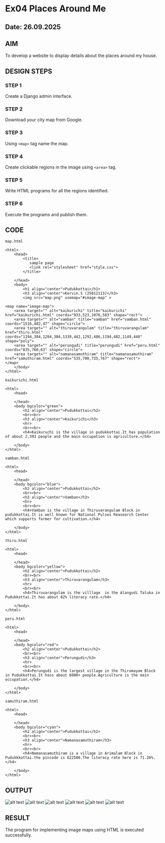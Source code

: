 # Ex04 Places Around Me
## Date: 26.09.2025

## AIM
To develop a website to display details about the places around my house.

## DESIGN STEPS

### STEP 1
Create a Django admin interface.

### STEP 2
Download your city map from Google.

### STEP 3
Using ```<map>``` tag name the map.

### STEP 4
Create clickable regions in the image using ```<area>``` tag.

### STEP 5
Write HTML programs for all the regions identified.

### STEP 6
Execute the programs and publish them.

## CODE
```
map.html

<html>
    <head>
        <title>
           sample page 
           <link rel="stylesheet" href="style.css">
        </title>
        
    </head>
    <body>
        <h1 align="center">Pudukkottai</h1>
        <h3 align="center">Kervin.S (25012113)</h3>
        <img src="map.png" usemap="#image-map" >

<map name="image-map">
    <area target="" alt="kaikurichi" title="kaikurichi" href="kaikurichi.html" coords="933,523,1076,583" shape="rect">
    <area target="" alt="vamban" title="vamban" href="vamban.html" coords="1516,482,47" shape="circle">
    <area target="" alt="thiruvarangulam" title="thiruvarangulam" href="thiru.html" coords="1194,384,1284,384,1339,442,1292,486,1194,482,1149,440" shape="poly">
    <area target="" alt="perungudi" title="perungudi" href="peru.html" coords="835,760,63" shape="circle">
    <area target="" alt="namanasamuthiram" title="namanasamuthiram" href="samuthiram.html" coords="535,700,735,767" shape="rect">
</map>
    </body>
</html>

kaikurichi.html

<html>
    <head>

    </head>
    <body bgcolor="green">
        <h2 align="center">Pudukkottai</h2>
        <br><br>
        <h3 align="center">Kaikurichi</h3>
        <hr>
        <br><br>
        <h4>Kaikuruchi is the village in pudukkottai.It has population of about 2,393 people and the main occupation is agriculture.</h4>

    </body>
</html>

vamban.html

<html>
    <head>

    </head>
    <body bgcolor="blue">
        <h2 align="center">Pudukkottai</h2>
        <br><br>
        <h3 align="center">Vamban</h3>
        <hr>
        <br><br>
        <h4>Vamban is the village in Thiruvarangulam Block in pudukkottai.It is well known for National Pulses Reasearch Center which supports farmer for cultivation.</h4>

    </body>
</html>

thiru.html

<html>
    <head>

    </head>
    <body bgcolor="yellow">
        <h2 align="center">Pudukkottai</h2>
        <br><br>
        <h3 align="center">Thiruvarangulam</h3>
        <hr>
        <br><br>
        <h4>Thiruvarangulam is the villlage  in the Alangudi Taluka in Pudukkottai.It has about 82% literacy rate.</h4>

    </body>
</html>

peru.html

<html>
    <head>

    </head>
    <body bgcolor="red">
        <h2 align="center">Pudukkottai</h2>
        <br><br>
        <h3 align="center">Perungudi</h3>
        <hr>
        <br><br>
        <h4>Perungudi is the largest village in the Thirumayam Block in Pudukkottai.It hass about 6000+ people.Agriculture is the main occupation.</h4>

    </body>
</html>

samuthiram.html

<html>
    <head>

    </head>
    <body bgcolor="cyan">
        <h2 align="center">Pudukkottai</h2>
        <br><br>
        <h3 align="center">Namanasamuthiram</h3>
        <hr>
        <br><br>
        <h4>Namanasamuthiram is a village in Arimalam Block in Pudukkkottai.the pincode is 622506.The literacy rate here is 71.26%.</h4>

    </body>
</html>
```
## OUTPUT

![alt text](<Screenshot 2025-09-26 211329-1.png>)
![alt text](<Screenshot 2025-09-26 211353.png>)
![alt text](<Screenshot 2025-09-26 211410.png>)
![alt text](<Screenshot 2025-09-26 211425.png>)
![alt text](<Screenshot 2025-09-26 211513.png>)
![alt text](<Screenshot 2025-09-26 211341.png>)

## RESULT
The program for implementing image maps using HTML is executed successfully.
